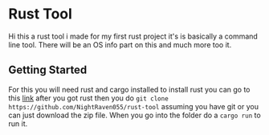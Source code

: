 # Rust Tool

Hi this a rust tool i made for my first rust project it's is basically a command line tool. There will be an OS info part on this and much more too it.

## Getting Started
For this you will need rust and cargo installed to install rust you can go to this [link](https://www.rust-lang.org/tools/install) after you got rust then you do ``` git clone https://github.com/NightRaven055/rust-tool ``` assuming you have git or you can just download the zip file. When you go into the folder do a ```cargo run``` to run it.


